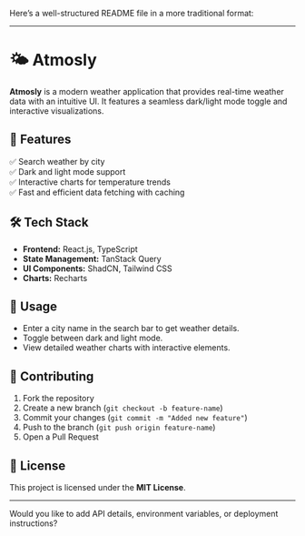 Here’s a well-structured README file in a more traditional format:  

---

# 🌤️ Atmosly  

**Atmosly** is a modern weather application that provides real-time weather data with an intuitive UI. It features a seamless dark/light mode toggle and interactive visualizations.

## 🚀 Features  

✅ Search weather by city  
✅ Dark and light mode support  
✅ Interactive charts for temperature trends  
✅ Fast and efficient data fetching with caching  

## 🛠️ Tech Stack  

- **Frontend:** React.js, TypeScript  
- **State Management:** TanStack Query  
- **UI Components:** ShadCN, Tailwind CSS  
- **Charts:** Recharts  


## 📌 Usage  

- Enter a city name in the search bar to get weather details.  
- Toggle between dark and light mode.  
- View detailed weather charts with interactive elements.  

## 🤝 Contributing  

1. Fork the repository  
2. Create a new branch (`git checkout -b feature-name`)  
3. Commit your changes (`git commit -m "Added new feature"`)  
4. Push to the branch (`git push origin feature-name`)  
5. Open a Pull Request  

## 📜 License  

This project is licensed under the **MIT License**.  

---

Would you like to add API details, environment variables, or deployment instructions?
